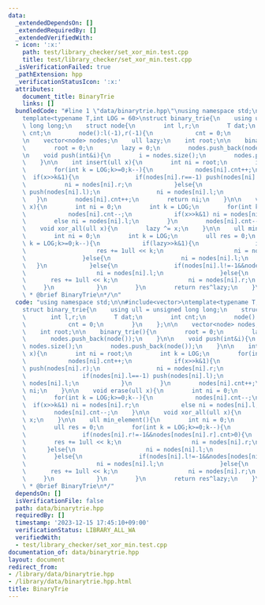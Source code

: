 ```yaml
---
data:
  _extendedDependsOn: []
  _extendedRequiredBy: []
  _extendedVerifiedWith:
  - icon: ':x:'
    path: test/library_checker/set_xor_min.test.cpp
    title: test/library_checker/set_xor_min.test.cpp
  _isVerificationFailed: true
  _pathExtension: hpp
  _verificationStatusIcon: ':x:'
  attributes:
    document_title: BinaryTrie
    links: []
  bundledCode: "#line 1 \"data/binarytrie.hpp\"\nusing namespace std;\n\n#include<vector>\n\
    template<typename T,int LOG = 60>\nstruct binary_trie{\n    using ull = unsigned\
    \ long long;\n    struct node{\n        int l,r;\n        T dat;\n        int\
    \ cnt;\n        node():l(-1),r(-1){\n            cnt = 0;\n        }\n    };\n\
    \n    vector<node> nodes;\n    ull lazy;\n    int root;\n\n    binary_trie(){\n\
    \        root = 0;\n        lazy = 0;\n        nodes.push_back(node());\n    }\n\
    \n    void push(int&i){\n        i = nodes.size();\n        nodes.push_back(node());\n\
    \    }\n\n    int insert(ull x){\n        int ni = root;\n        int k = LOG;\n\
    \        for(int k = LOG;k>=0;k--){\n            nodes[ni].cnt++;\n          \
    \  if(x>>k&1){\n                if(nodes[ni].r==-1) push(nodes[ni].r);\n     \
    \           ni = nodes[ni].r;\n            }else{\n                if(nodes[ni].l==-1)\
    \ push(nodes[ni].l);\n                ni = nodes[ni].l;\n            }\n     \
    \   }\n        nodes[ni].cnt++;\n        return ni;\n    }\n\n    void erase(ull\
    \ x){\n        int ni = 0;\n        int k = LOG;\n        for(int k = LOG;k>=0;k--){\n\
    \            nodes[ni].cnt--;\n            if(x>>k&1) ni = nodes[ni].r;\n    \
    \        else ni = nodes[ni].l;\n        }\n        nodes[ni].cnt--;\n    }\n\n\
    \    void xor_all(ull x){\n        lazy ^= x;\n    }\n\n    ull min_element(){\n\
    \        int ni = 0;\n        int k = LOG;\n        ull res = 0;\n        for(int\
    \ k = LOG;k>=0;k--){\n            if(lazy>>k&1){\n                if(nodes[ni].r!=-1&&nodes[nodes[ni].r].cnt>0){\n\
    \                    res += 1ull << k;\n                    ni = nodes[ni].r;\n\
    \                }else{\n                    ni = nodes[ni].l;\n             \
    \   }\n            }else{\n                if(nodes[ni].l!=-1&&nodes[nodes[ni].l].cnt>0){\n\
    \                    ni = nodes[ni].l;\n                }else{\n             \
    \       res += 1ull << k;\n                    ni = nodes[ni].r;\n           \
    \     }\n            }\n        }\n        return res^lazy;\n    }\n};\n/**\n\
    \ * @brief BinaryTrie\n*/\n"
  code: "using namespace std;\n\n#include<vector>\ntemplate<typename T,int LOG = 60>\n\
    struct binary_trie{\n    using ull = unsigned long long;\n    struct node{\n \
    \       int l,r;\n        T dat;\n        int cnt;\n        node():l(-1),r(-1){\n\
    \            cnt = 0;\n        }\n    };\n\n    vector<node> nodes;\n    ull lazy;\n\
    \    int root;\n\n    binary_trie(){\n        root = 0;\n        lazy = 0;\n \
    \       nodes.push_back(node());\n    }\n\n    void push(int&i){\n        i =\
    \ nodes.size();\n        nodes.push_back(node());\n    }\n\n    int insert(ull\
    \ x){\n        int ni = root;\n        int k = LOG;\n        for(int k = LOG;k>=0;k--){\n\
    \            nodes[ni].cnt++;\n            if(x>>k&1){\n                if(nodes[ni].r==-1)\
    \ push(nodes[ni].r);\n                ni = nodes[ni].r;\n            }else{\n\
    \                if(nodes[ni].l==-1) push(nodes[ni].l);\n                ni =\
    \ nodes[ni].l;\n            }\n        }\n        nodes[ni].cnt++;\n        return\
    \ ni;\n    }\n\n    void erase(ull x){\n        int ni = 0;\n        int k = LOG;\n\
    \        for(int k = LOG;k>=0;k--){\n            nodes[ni].cnt--;\n          \
    \  if(x>>k&1) ni = nodes[ni].r;\n            else ni = nodes[ni].l;\n        }\n\
    \        nodes[ni].cnt--;\n    }\n\n    void xor_all(ull x){\n        lazy ^=\
    \ x;\n    }\n\n    ull min_element(){\n        int ni = 0;\n        int k = LOG;\n\
    \        ull res = 0;\n        for(int k = LOG;k>=0;k--){\n            if(lazy>>k&1){\n\
    \                if(nodes[ni].r!=-1&&nodes[nodes[ni].r].cnt>0){\n            \
    \        res += 1ull << k;\n                    ni = nodes[ni].r;\n          \
    \      }else{\n                    ni = nodes[ni].l;\n                }\n    \
    \        }else{\n                if(nodes[ni].l!=-1&&nodes[nodes[ni].l].cnt>0){\n\
    \                    ni = nodes[ni].l;\n                }else{\n             \
    \       res += 1ull << k;\n                    ni = nodes[ni].r;\n           \
    \     }\n            }\n        }\n        return res^lazy;\n    }\n};\n/**\n\
    \ * @brief BinaryTrie\n*/"
  dependsOn: []
  isVerificationFile: false
  path: data/binarytrie.hpp
  requiredBy: []
  timestamp: '2023-12-15 17:45:10+09:00'
  verificationStatus: LIBRARY_ALL_WA
  verifiedWith:
  - test/library_checker/set_xor_min.test.cpp
documentation_of: data/binarytrie.hpp
layout: document
redirect_from:
- /library/data/binarytrie.hpp
- /library/data/binarytrie.hpp.html
title: BinaryTrie
---
```

